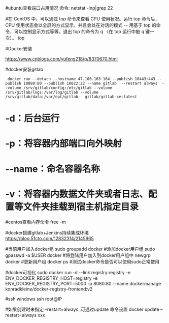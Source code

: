 #ubuntu查看端口占用情况
 命令: netstat -lnp|grep 22


#在 CentOS 中，可以通过 top 命令来查看 CPU 使用状况。运行 top 命令后，CPU 使用状态会以全屏的方式显示，并且会处在对话的模式 -- 用基于 top 的命令，可以控制显示方式等等。退出 top 的命令为 q （在 top 运行中敲 q 键一次）。
 top

#Docker安装

https://www.cnblogs.com/yufeng218/p/8370670.html


#docker安装gitlab
  
     docker run --detach --hostname 47.100.103.164 --publish 10443:443 --publish 10080:80 --publish 10022:22 --name gitlab  --restart always  --volume /srv/gitlab/config:/etc/gitlab --volume /srv/gitlab/logs:/var/log/gitlab --volume /srv/gitlab/data:/var/opt/gitlab   gitlab/gitlab-ce:latest
 

# -d：后台运行
# -p：将容器内部端口向外映射
# --name：命名容器名称
# -v：将容器内数据文件夹或者日志、配置等文件夹挂载到宿主机指定目录




#centos查看内存命令
 free -m 


#docker搭建gitlab+Jenkins持续集成环境
 https://blog.51cto.com/12832314/2145965



 #当前用户加入docker组
 sudo groupadd docker     #添加docker用户组
sudo gpasswd -a $USER docker     #将登陆用户加入到docker用户组中
newgrp docker     #更新用户组
docker ps    #测试docker命令是否可以使用sudo正常使用


#docker可视化
sudo docker run  -d --link registry:registry -e ENV_DOCKER_REGISTRY_HOST=registry -e ENV_DOCKER_REGISTRY_PORT=5000 -p 8080:80 --name dockermanage konradkleine/docker-registry-frontend:v2

#ssh windows
ssh root@IP

#如果创建时未指定 –restart=always ,可通过update 命令设置 
docker update –restart=always xxx 